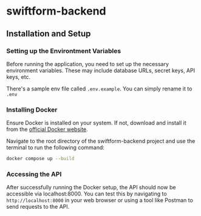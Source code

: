# swiftform-backend

## Installation and Setup

### Setting up the Environtment Variables

Before running the application, you need to set up the necessary environment variables. These may include database URLs, secret keys, API keys, etc.

There's a sample env file called `.env.example`. You can simply rename it to `.env`

### Installing Docker

Ensure Docker is installed on your system. If not, download and install it from the [official Docker website](https://docs.docker.com/engine/install/).

Navigate to the root directory of the swiftform-backend project and use the terminal to run the following command:

```bash
docker compose up --build
```

### Accessing the API

After successfully running the Docker setup, the API should now be accessible via localhost:8000. You can test this by navigating to `http://localhost:8000` in your web browser or using a tool like Postman to send requests to the API.
